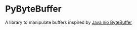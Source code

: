 # PyByteBuffer

A library to manipulate buffers inspired by [Java nio ByteBuffer](https://docs.oracle.com/javase/7/docs/api/java/nio/ByteBuffer.html)
